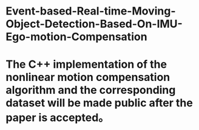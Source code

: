 # Event-based-Real-time-Moving-Object-Detection-Based-On-IMU-Ego-motion-Compensation
# The C++ implementation of the nonlinear motion compensation algorithm and the corresponding dataset will be made public after the paper is accepted。
